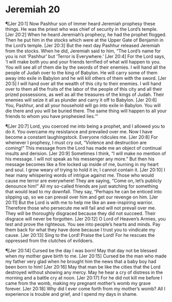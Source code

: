 # Jeremiah 20

¶[Jer 20:1] Now Pashhur son of Immer heard Jeremiah prophesy these things. He was the priest who was chief of security in the Lord’s temple.
[Jer 20:2] When he heard Jeremiah’s prophecy, he had the prophet flogged. Then he put him in the stocks which were at the Upper Gate of Benjamin in the Lord’s temple.
[Jer 20:3] But the next day Pashhur released Jeremiah from the stocks. When he did, Jeremiah said to him, “The Lord’s name for you is not ‘Pashhur’ but ‘Terror is Everywhere.’
[Jer 20:4] For the Lord says, ‘I will make both you and your friends terrified of what will happen to you. You will see all of them die by the swords of their enemies. I will hand all the people of Judah over to the king of Babylon. He will carry some of them away into exile in Babylon and he will kill others of them with the sword.
[Jer 20:5] I will hand over all the wealth of this city to their enemies. I will hand over to them all the fruits of the labor of the people of this city and all their prized possessions, as well as all the treasures of the kings of Judah. Their enemies will seize it all as plunder and carry it off to Babylon.
[Jer 20:6] You, Pashhur, and all your household will go into exile in Babylon. You will die there and you will be buried there. The same thing will happen to all your friends to whom you have prophesied lies.’”

¶[Jer 20:7] Lord, you coerced me into being a prophet, and I allowed you to do it. You overcame my resistance and prevailed over me. Now I have become a constant laughingstock. Everyone ridicules me.
[Jer 20:8] For whenever I prophesy, I must cry out, “Violence and destruction are coming!” This message from the Lord has made me an object of continual insults and derision.
[Jer 20:9] Sometimes I think, “I will make no mention of his message. I will not speak as his messenger any more.” But then his message becomes like a fire locked up inside of me, burning in my heart and soul. I grow weary of trying to hold it in; I cannot contain it.
[Jer 20:10] I hear many whispering words of intrigue against me. Those who would cause me terror are everywhere! They are saying, “Come on, let’s publicly denounce him!” All my so-called friends are just watching for something that would lead to my downfall. They say, “Perhaps he can be enticed into slipping up, so we can prevail over him and get our revenge on him.
[Jer 20:11] But the Lord is with me to help me like an awe-inspiring warrior. Therefore those who persecute me will fail and will not prevail over me. They will be thoroughly disgraced because they did not succeed. Their disgrace will never be forgotten.
[Jer 20:12] O Lord of Heaven’s Armies, you test and prove the righteous. You see into people’s hearts and minds. Pay them back for what they have done because I trust you to vindicate my cause.
[Jer 20:13] Sing to the Lord! Praise the Lord! For he rescues the oppressed from the clutches of evildoers.

¶[Jer 20:14] Cursed be the day I was born! May that day not be blessed when my mother gave birth to me.
[Jer 20:15] Cursed be the man who made my father very glad when he brought him the news that a baby boy had been born to him!
[Jer 20:16] May that man be like the cities that the Lord destroyed without showing any mercy. May he hear a cry of distress in the morning and a battle cry at noon.
[Jer 20:17] For he did not kill me before I came from the womb, making my pregnant mother’s womb my grave forever.
[Jer 20:18] Why did I ever come forth from my mother’s womb? All I experience is trouble and grief, and I spend my days in shame.
